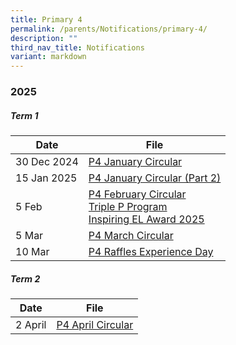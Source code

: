 ```yaml
---
title: Primary 4
permalink: /parents/Notifications/primary-4/
description: ""
third_nav_title: Notifications
variant: markdown
---
```

### **2025**

##### Term 1

| Date| File | 
| -------- | -------- |
|30 Dec 2024|[P4 January Circular](/files/Notification%202025/Pri%204/RGPS_N25_P4_001.pdf)|
|15 Jan 2025|[P4 January Circular (Part 2)](/files/Notification%202025/Pri%204/RGPS_N25_P4_005.pdf)|
|5 Feb|[P4 February Circular](/files/Notification%202025/Pri%204/P4.pdf)<br>[Triple P Program](/files/Notification%202025/Pri%201/Triple_P_PG_Notification_Indicate_Interest_2025_Flyer.pdf)<br>[Inspiring EL Award 2025](/files/Notification%202025/Pri%201/Inspiring_EL_Award_2025.pdf)|
|5 Mar|[P4 March Circular](/files/Notification%202025/Pri%204/RGPS_N25_P4_009.pdf)|
|10 Mar|[P4 Raffles Experience Day](/files/Notification%202025/Pri%204/P4_Raffles_Experience_Day_PG_2025_final__Acknowledgement_.pdf)|

##### Term 2

| Date| File | 
| -------- | -------- |
|2 April|[P4 April Circular](/files/Notification%202025/Pri%204/RGPS_N25_P4_015.pdf)|